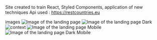 Site created to train React, Styled Components, application of new techniques 
Api used : https://restcountries.eu

images
![Image of the landing page](https://i.imgur.com/KY6Xic9.png)
![Image of the landing page Dark](https://i.imgur.com/KU3zfzP.png)
![context ](https://i.imgur.com/HxXiysf.png)
![Image of the landing page Mobile](https://i.imgur.com/rY2KpqI.png)
![Image of the landing page Dark Mobile](https://i.imgur.com/tTafUSq.png)